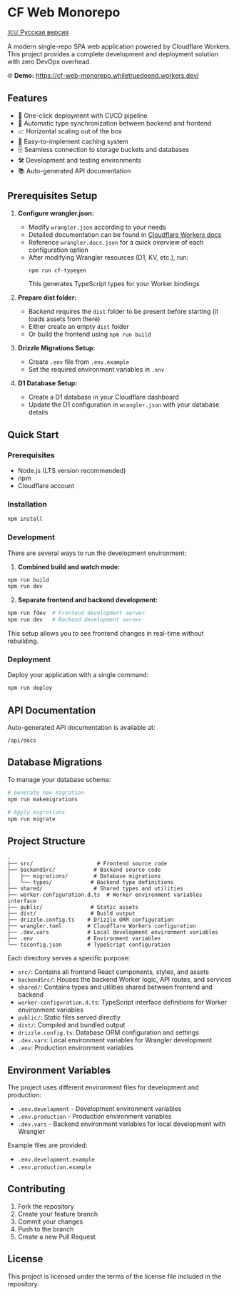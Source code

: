 # CF Web Monorepo

[🇷🇺 Русская версия](README.ru.md)

A modern single-repo SPA web application powered by Cloudflare Workers. This project provides a complete development and deployment solution with zero DevOps overhead.

🌐 **Demo:** https://cf-web-monorepo.whiletruedoend.workers.dev/

## Features

- 🚀 One-click deployment with CI/CD pipeline
- 🔄 Automatic type synchronization between backend and frontend
- 📈 Horizontal scaling out of the box
- 💾 Easy-to-implement caching system
- 🗄️ Seamless connection to storage buckets and databases
- 🛠️ Development and testing environments
- 📚 Auto-generated API documentation

## Prerequisites Setup

1. **Configure wrangler.json:**
   - Modify `wrangler.json` according to your needs
   - Detailed documentation can be found in [Cloudflare Workers docs](https://developers.cloudflare.com/workers/)
   - Reference `wrangler.docs.json` for a quick overview of each configuration option
   - After modifying Wrangler resources (D1, KV, etc.), run:
     ```bash
     npm run cf-typegen
     ```
     This generates TypeScript types for your Worker bindings

2. **Prepare dist folder:**
   - Backend requires the `dist` folder to be present before starting (it loads assets from there)
   - Either create an empty `dist` folder
   - Or build the frontend using `npm run build`

3. **Drizzle Migrations Setup:**
   - Create `.env` file from `.env.example`
   - Set the required environment variables in `.env`

4. **D1 Database Setup:**
   - Create a D1 database in your Cloudflare dashboard
   - Update the D1 configuration in `wrangler.json` with your database details

## Quick Start

### Prerequisites

- Node.js (LTS version recommended)
- npm
- Cloudflare account

### Installation

```bash
npm install
```

### Development

There are several ways to run the development environment:

1. **Combined build and watch mode:**
```bash
npm run build
npm run dev
```

2. **Separate frontend and backend development:**
```bash
npm run fdev  # Frontend development server
npm run dev   # Backend development server
```

This setup allows you to see frontend changes in real-time without rebuilding.

### Deployment

Deploy your application with a single command:

```bash
npm run deploy
```

## API Documentation

Auto-generated API documentation is available at:
```
/api/docs
```

## Database Migrations

To manage your database schema:

```bash
# Generate new migration
npm run makemigrations

# Apply migrations
npm run migrate
```

## Project Structure

```
.
├── src/                    # Frontend source code
├── backendSrc/            # Backend source code
│   ├── migrations/        # Database migrations
│   └── types/            # Backend type definitions
├── shared/                # Shared types and utilities
├── worker-configuration.d.ts  # Worker environment variables interface
├── public/               # Static assets
├── dist/                 # Build output
├── drizzle.config.ts    # Drizzle ORM configuration
├── wrangler.toml        # Cloudflare Workers configuration
├── .dev.vars            # Local development environment variables
├── .env                 # Environment variables
└── tsconfig.json        # TypeScript configuration
```

Each directory serves a specific purpose:
- `src/`: Contains all frontend React components, styles, and assets
- `backendSrc/`: Houses the backend Worker logic, API routes, and services
- `shared/`: Contains types and utilities shared between frontend and backend
- `worker-configuration.d.ts`: TypeScript interface definitions for Worker environment variables
- `public/`: Static files served directly
- `dist/`: Compiled and bundled output
- `drizzle.config.ts`: Database ORM configuration and settings
- `.dev.vars`: Local environment variables for Wrangler development
- `.env`: Production environment variables

## Environment Variables

The project uses different environment files for development and production:

- `.env.development` - Development environment variables
- `.env.production` - Production environment variables
- `.dev.vars` - Backend environment variables for local development with Wrangler

Example files are provided:
- `.env.development.example`
- `.env.production.example`

## Contributing

1. Fork the repository
2. Create your feature branch
3. Commit your changes
4. Push to the branch
5. Create a new Pull Request

## License

This project is licensed under the terms of the license file included in the repository.